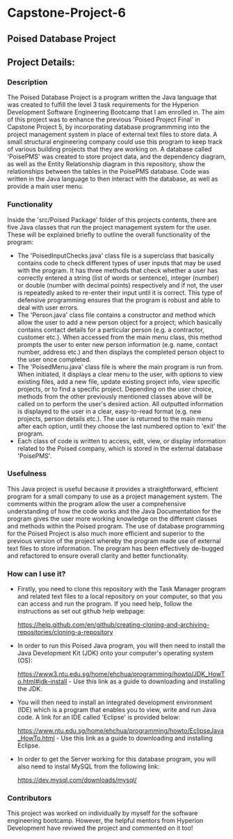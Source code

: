 # Capstone-Project-6
## Poised Database Project
## Project Details:
### Description
The Poised Database Project is a program written the Java language that was created to fulfill the level 3 task requirements for the Hyperion Development Software Engineering Bootcamp 
that I am enrolled in. The aim of this project was to enhance the previous 'Poised Project Final' in Capstone Project 5, by incorporating database programmming into the project
management system in place of external text files to store data. A small structural engineering company could use this program to keep track of various building projects that they
are working on. A database called 'PoisePMS' was created to store project data, and the dependency diagram, as well as the Entity Relationship diagram in this repository, show the
relationships between the tables in the PoisePMS database. Code was written in the Java language to then interact with the database, as well as provide a main user menu.

### Functionality
Inside the 'src/Poised Package' folder of this projects contents, there are five Java classes that run the project management system for the user. These will be explained briefly to
outline the overall functionality of the program:
* The 'PoisedInputChecks.java' class file is a superclass that basically contains code to check different types of user inputs that may be used with the program. It has three methods that
check whether a user has correctly entered a string (list of words or sentence), integer (number) or double (number with decimal points) respectively and if not, the user is repeatedly
asked to re-enter their input until it is correct. This type of defensive programming ensures that the program is robust and able to deal with user errors.
* The 'Person.java' class file contains a constructor and method which allow the user to add a new person object for a project; which basically contains contact details for a particular
person (e.g. a contractor, customer etc.). When accessed from the main menu class, this method prompts the user to enter new person information (e.g. name, contact number, address etc.)
and then displays the completed person object to the user once completed.
* The 'PoisedMenu.java' class file is where the main program is run from. When initiated, it displays a clear menu to the user, with options to view existing files, add a new file,
update existing project info, view specific projects, or to find a specific project. Depending on the user choice, methods from the other previously mentioned classes above will be called
on to perform the user's desired action. All outputted information is displayed to the user in a clear, easy-to-read format (e.g. new projects, person details etc.). The user is returned to
the main menu after each option, until they choose the last numbered option to 'exit' the program.
* Each class of code is written to access, edit, view, or display information related to the Poised company, which is stored in the external database 'PoisePMS'.

### Usefulness 
This Java project is useful because it provides a straightforward, efficient program for a small company to use as a project management system. The comments within the program allow
the user a comprehensive understanding of how the code works and the Java Documentation for the program gives the user more working knowledge on the different classes and methods
within the Poised program. The use of database programming for the Poised Project is also much more efficient and superior to the previous version of the project whereby the program
made use of external text files to store information. The program has been effectively de-bugged and refactored to ensure overall clarity and better functionality.

### How can I use it?
* Firstly, you need to clone this repository with the Task Manager program and related text files to a local repository on your computer, so that you can access and run the program. If you need help, follow the instructions as set out github help webpage:

  https://help.github.com/en/github/creating-cloning-and-archiving-repositories/cloning-a-repository
* In order to run this Poised Java program, you will then need to install the Java Development Kit (JDK) onto your computer's operating system (OS):

  https://www3.ntu.edu.sg/home/ehchua/programming/howto/JDK_HowTo.html#jdk-install - Use this link as a guide to downloading and installing the JDK.
* You will then need to install an integrated development environment (IDE) which is a program that enables you to view, write and run Java code. A link for an IDE called 'Eclipse' is provided below:

  https://www.ntu.edu.sg/home/ehchua/programming/howto/EclipseJava_HowTo.html - Use this link as a guide to downloading and installing Eclipse.
* In order to get the Server working for this database program, you will also need to instal MySQL from the following link:
  
  https://dev.mysql.com/downloads/mysql/

### Contributors
This project was worked on individually by myself for the software engineering bootcamp. 
However, the helpful mentors from Hyperion Development have reviwed the project and commented on it too!
